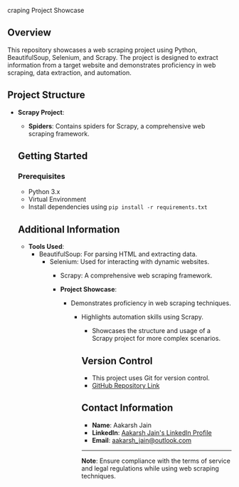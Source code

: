 craping Project Showcase

## Overview

This repository showcases a web scraping project using Python, BeautifulSoup, Selenium, and Scrapy. The project is designed to extract information from a target website and demonstrates proficiency in web scraping, data extraction, and automation.

## Project Structure

- **Scrapy Project**:
  - **Spiders**: Contains spiders for Scrapy, a comprehensive web scraping framework.

  ## Getting Started

  ### Prerequisites

  - Python 3.x
  - Virtual Environment
  - Install dependencies using `pip install -r requirements.txt`

  ## Additional Information

  - **Tools Used**:
    - BeautifulSoup: For parsing HTML and extracting data.
      - Selenium: Used for interacting with dynamic websites.
        - Scrapy: A comprehensive web scraping framework.

        - **Project Showcase**:
          - Demonstrates proficiency in web scraping techniques.
            - Highlights automation skills using Scrapy.
              - Showcases the structure and usage of a Scrapy project for more complex scenarios.

              ## Version Control

              - This project uses Git for version control.
              - [GitHub Repository Link](https://github.com/aakarsh-jain/web-scraping-showcase)

              ## Contact Information

              - **Name**: Aakarsh Jain
              - **LinkedIn**: [Aakarsh Jain's LinkedIn Profile](https://www.linkedin.com/in/aakarsh_Jain)
              - **Email**: aakarsh_jain@outlook.com

              ---

              **Note**: Ensure compliance with the terms of service and legal regulations while using web scraping techniques.

